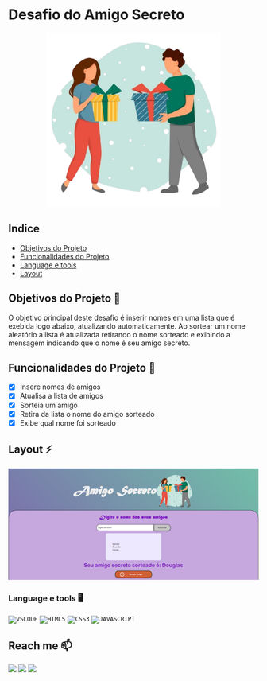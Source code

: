 # Desafio do Amigo Secreto

 <p align="center">
  <img src="./assets/jg_amigo_Oculto.png" width="350">
</p>

## Indice

- <a href="#objetivo">Objetivos do Projeto</a>
- <a href="#funcionalidades">Funcionalidades do Projeto</a>
- <a href="#language-e-tools-️">Language e tools</a>
- <a href="#layout">Layout</a>

## Objetivos do Projeto 📜

O objetivo principal deste desafio é inserir nomes em uma lista que é exebida logo abaixo, atualizando automaticamente. Ao sortear um nome aleatório a lista é atualizada retirando o nome sorteado e exibindo a mensagem indicando que o nome é seu amigo secreto.

## Funcionalidades do Projeto 🎫

- [x] Insere nomes de amigos
- [x] Atualisa a lista de amigos
- [x] Sorteia um amigo
- [x] Retira da lista o nome do amigo sorteado
- [x] Exibe qual nome foi sorteado

## Layout ⚡

![Tela principal](./assets/logo_layout.png)

### Language e tools 🖥️

<code><img width="40px" src="https://cdn.jsdelivr.net/gh/devicons/devicon/icons/vscode/vscode-original.svg" title = "VSCODE"/></code>
<code><img width="40px" src="https://cdn.jsdelivr.net/gh/devicons/devicon/icons/html5/html5-original-wordmark.svg" title = "HTML5"/></code>
<code><img width="40px" src="https://cdn.jsdelivr.net/gh/devicons/devicon/icons/css3/css3-original-wordmark.svg" title = "CSS3"/></code>
<code><img width="40px" src="https://cdn.jsdelivr.net/gh/devicons/devicon/icons/javascript/javascript-original.svg" title = "JAVASCRIPT"/></code>

## Reach me 📫

<div>
<a href="https://instagram.com/aloisio_kell" target="_blank"><img loading="lazy" src="https://img.shields.io/badge/-Instagram-%23E4405F?style=for-the-badge&logo=instagram&logoColor=white" target="_blank"></a>
<a href = "mailto:aloisiokle2@gmail.com"><img loading="lazy" src="https://img.shields.io/badge/Gmail-D14836?style=for-the-badge&logo=gmail&logoColor=white" target="_blank"></a>
<a href="https://www.linkedin.com/in/geraldo-aloisio" target="_blank"><img loading="lazy" src="https://img.shields.io/badge/-LinkedIn-%230077B5?style=for-the-badge&logo=linkedin&logoColor=white" target="_blank"></a>   
</div>
